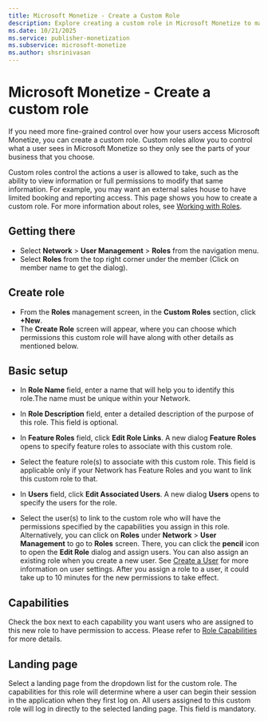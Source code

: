```yaml
---
title: Microsoft Monetize - Create a Custom Role
description: Explore creating a custom role in Microsoft Monetize to manage user access, defining views and permissions, including restricted access for external sales.
ms.date: 10/21/2025
ms.service: publisher-monetization
ms.subservice: microsoft-monetize
ms.author: shsrinivasan
---
```


# Microsoft Monetize - Create a custom role

If you need more fine-grained control over how your users access Microsoft Monetize, you can create a custom role. Custom roles allow you to control what a user sees in Microsoft Monetize so they only see the parts of your business that you choose.

Custom roles control the actions a user is allowed to take, such as the ability to view information or full permissions to modify that same information. For example, you may want an external sales house to have limited booking and reporting access. This page shows you how to create a custom role. For more information about roles, see [Working with Roles](working-with-roles.md).

## Getting there

- Select **Network** > **User Management** > **Roles** from the navigation menu.
- Select **Roles** from the top right corner under the member (Click on member name to get the dialog).
  
## Create role

- From the **Roles** management screen, in the **Custom Roles** section, click **+New**.
- The **Create Role** screen will appear, where you can choose which permissions this custom role will have along with other details as mentioned below.

## Basic setup

- In **Role Name** field, enter a name that will   help you to identify this role.The name must be unique within your Network.
- In **Role Description** field, enter a detailed description of the purpose of this role. This field is optional.
- In **Feature Roles** field, click **Edit Role Links**. A new dialog **Feature Roles** opens to specify feature roles to associate with this custom role.

- Select the feature role(s) to associate with this custom role. This field is applicable only if your Network has Feature Roles and you want to link this custom role to that.

- In **Users** field, click **Edit Associated Users**.
  A new dialog **Users** opens to specify the users for the role.

- Select the user(s) to link to the custom role who will have the permissions specified by the capabilities you assign in this role. Alternatively, you can click on **Roles** under **Network** > **User Management** to go to **Roles** screen. There, you can click the **pencil** icon to open the **Edit Role** dialog and assign users. You can also assign an existing role when you create a new user. See [Create a User](create-a-user.md) for more information on user settings. After you assign a role to a user, it could take up to 10 minutes for the new permissions to take effect.

## Capabilities

Check the box next to each capability you want users who are assigned to this new role to have permission to access. Please refer to [Role Capabilities](role-capabilities.md) for more details.

## Landing page

Select a landing page from the dropdown list for the custom role. The capabilities for this role will determine where a user can begin their session in the application when they first log on. All users assigned to this custom role will log in directly to the selected landing page. This field is mandatory.
